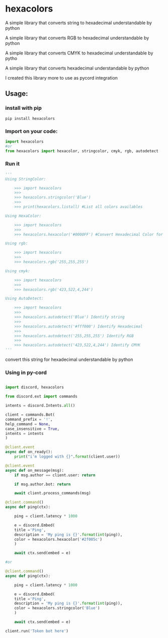 # hexacolors

A simple library that converts string to hexadecimal understandable by python

A simple library that converts RGB to hexadecimal understandable by python

A simple library that converts CMYK to hexadecimal understandable by pytho

A simple library that converts hexadecimal understandable by python

I created this library more to use as pycord integration

## Usage:
### install with pip

```shell
pip install hexacolors
```

### Import on your code:

```python
import hexacolors
#or
from hexacolors import hexacolor, stringcolor, cmyk, rgb, autodetect
```
### Run it
```python
'''
Using StringColor:

    >>> import hexacolors
    >>>
    >>> hexacolors.stringcolor('Blue')
    >>>
    >>> print(hexacolors.listall) #List all colors availables

Using HexaColor:

    >>> import hexacolors
    >>>
    >>> hexacolors.hexacolor('#0000FF') #Convert Hexadecimal Color for Python understand

Using rgb:

    >>> import hexacolors
    >>>
    >>> hexacolors.rgb('255,255,255')

Using cmyk:

    >>> import hexacolors
    >>>
    >>> hexacolors.rgb('423,522,4,244')

Using AutoDetect:

    >>> import hexacolors
    >>>
    >>> hexacolors.autodetect('Blue') Identify string
    >>>
    >>> hexacolors.autodetect('#fff000') Identify Hexadecimal
    >>>
    >>> hexacolors.autodetect('255,255,255') Identify RGB
    >>>
    >>> hexacolors.autodetect('423,522,4,244') Identify CMYK
'''
```

convert this string for hexadecimal understandable by python

### Using in py-cord

```python

import discord, hexacolors

from discord.ext import commands

intents = discord.Intents.all()

client = commands.Bot(
command_prefix = '!',
help_command = None,
case_insensitive = True,
intents = intents
)

@client.event
async def on_ready():
    print("i'm logged with {}".format(client.user))

@client.event
async def on_message(msg):
    if msg.author == client.user: return

    if msg.author.bot: return

    await client.process_commands(msg)

@client.command()
async def ping(ctx):

    ping = client.latency * 1000

    e = discord.Embed(
    title ='Ping',
    description = 'My ping is {}'.format(int(ping)),
    color = hexacolors.hexacolor('#2f005c')
    )

    await ctx.send(embed = e)

#or

@client.command()
async def ping(ctx):

    ping = client.latency * 1000

    e = discord.Embed(
    title ='Ping',
    description = 'My ping is {}'.format(int(ping)),
    color = hexacolors.stringcolor('Blue')
    )

    await ctx.send(embed = e)

client.run('Token bot here')

```
